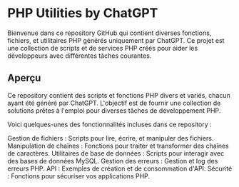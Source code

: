 # PHP Utilities by ChatGPT

Bienvenue dans ce repository GitHub qui contient diverses fonctions, fichiers, et utilitaires PHP générés uniquement par ChatGPT. 
Ce projet est une collection de scripts et de services PHP créés pour aider les développeurs avec différentes tâches courantes.

## Aperçu

Ce repository contient des scripts et fonctions PHP divers et variés, chacun ayant été généré par ChatGPT. 
L'objectif est de fournir une collection de solutions prêtes à l'emploi pour diverses tâches de développement PHP.

Voici quelques-unes des fonctionnalités incluses dans ce repository :

Gestion de fichiers : Scripts pour lire, écrire, et manipuler des fichiers.
Manipulation de chaînes : Fonctions pour traiter et transformer des chaînes de caractères.
Utilitaires de base de données : Scripts pour interagir avec des bases de données MySQL.
Gestion des erreurs : Gestion et log des erreurs PHP.
API : Exemples de création et de consommation d'API.
Sécurité : Fonctions pour sécuriser vos applications PHP.
